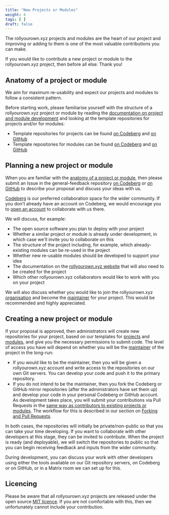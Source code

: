 ```yaml
---
title: "New Projects or Modules"
weight: 4
tags: [ ]
draft: false
---
```

<!-- SPDX-FileCopyrightText: 2022 Wilfred Nicoll <xyzroller@rollyourown.xyz> -->
<!-- SPDX-License-Identifier: CC-BY-SA-4.0 -->

The rollyourown.xyz projects and modules are the heart of our project and improving or adding to them is one of the most valuable contributions you can make.

If you would like to contribute a new project or module to the rollyourown.xyz project, then before all else: Thank you!

<!--more-->

## Anatomy of a project or module

We aim for maximum re-usability and expect our projects and modules to follow a consistent pattern.

Before starting work, please familiarise yourself with the structure of a rollyourown.xyz project or module by reading the [documentation on project and module development](/collaborate/project_and_module_development/) and looking at the template repositories for projects and/or for modules:

- Template repositories for projects can be found [on Codeberg](https://codeberg.org/rollyourown-xyz/ryo-project-template) and [on GitHub](https://github.com/rollyourown-xyz/ryo-project-template)
- Template repositories for modules can be found [on Codeberg](https://codeberg.org/rollyourown-xyz/ryo-module-template) and [on GitHub](https://github.com/rollyourown-xyz/ryo-module-template)

## Planning a new project or module

When you are familiar with the [anatomy of a project or module](#anatomy-of-a-project-or-module), then please submit an Issue in the general-feedback repository [on Codeberg](https://codeberg.org/rollyourown-xyz/general-feedback/issues) or [on GitHub](https://github.com/rollyourown-xyz/general-feedback/issues) to describe your proposal and discuss your ideas with us.

[Codeberg](https://codeberg.org/) is our preferred collaboration space for the wider community. If you don't already have an account on Codeberg, we would encourage you to [open an account](https://codeberg.org/) to collaborate with us there.

We will discuss, for example:

- The open source software you plan to deploy with your project
- Whether a similar project or module is already under development, in which case we'll invite you to collaborate on this
- The structure of the project including, for example, which already-existing modules can be re-used in the project
- Whether new re-usable modules should be developed to support your idea
- The documentation on the [rollyourown.xyz website](https://rollyourown.xyz) that will also need to be created for the project
- Which other rollyourown.xyz collaborators would like to work with you on your project

We will also discuss whether you would like to join the rollyourown.xyz [organisation](/about/about_us) and become the [maintainer](/collaborate/working_with_git/what_is_git/#project-maintainer) for your project. This would be recommended and highly appreciated.

## Creating a new project or module

If your proposal is approved, then administrators will create new repositories for your project, based on our templates for [projects](/collaborate/project_and_module_development/project_structure) and [modules](/collaborate/project_and_module_development/module_structure), and give you the necessary permissions to submit code. The level of access you have will depend on whether you will be the [maintainer](/collaborate/working_with_git/what_is_git/#project-maintainer) of the project in the long-run:

- If you would like to be the maintainer, then you will be given a rollyourown.xyz account and write access to the repositories on our own Git servers. You can develop your code and push it to the primary repository.
- If you do not intend to be the maintainer, then you fork the Codeberg or GitHub mirror repositories (after the administrators have set them up) and develop your code in your personal Codeberg or GitHub account. As development takes place, you will submit your contributions via Pull Requests in the [same way as contributors to existing projects or modules](/collaborate/existing_projects_and_modules/). The workflow for this is described in our section on [Forking and Pull Requests](/collaborate/working_with_git/forking_and_pull_requests/).

In both cases, the repositories will initially be private/non-public so that you can take your time developing. If you want to collaborate with other developers at this stage, they can be invited to contribute. When the project is ready (and deployable), we will switch the repositories to public so that you can begin receiving feedback and inputs from the wider community.

During development, you can discuss your work with other developers using either the tools available on our Git repository servers, on Codeberg or on GitHub, or in a Matrix room we can set up for this.

## Licencing

Please be aware that all rollyourown.xyz projects are released under the open source [MIT licence](https://codeberg.org/rollyourown-xyz/general-feedback/src/branch/main/LICENSE). If you are not comfortable with this, then we unfortunately cannot include your contribution.
